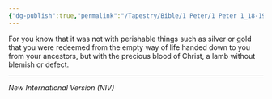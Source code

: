 ```yaml
---
{"dg-publish":true,"permalink":"/Tapestry/Bible/1 Peter/1 Peter 1_18-19/","title":"1 Peter 1:18-19","hide":true,"tags":["bible-verse","bible-verse"],"dgHomeLink":true,"dgShowLocalGraph":true,"dgEnableSearch":true}
---
```



For you know that it was not with perishable things such as silver or gold that you were redeemed from the empty way of life handed down to you from your ancestors, but with the precious blood of Christ, a lamb without blemish or defect.

---
*New International Version (NIV)*